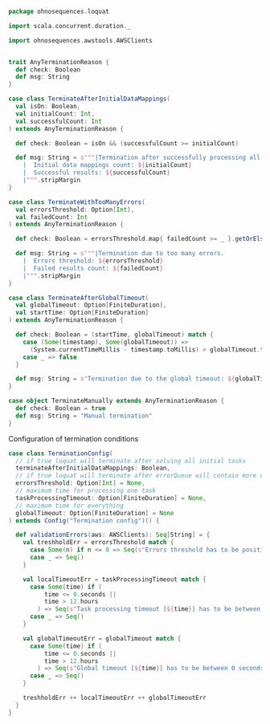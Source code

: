 
```scala
package ohnosequences.loquat

import scala.concurrent.duration._

import ohnosequences.awstools.AWSClients


trait AnyTerminationReason {
  def check: Boolean
  def msg: String
}

case class TerminateAfterInitialDataMappings(
  val isOn: Boolean,
  val initialCount: Int,
  val successfulCount: Int
) extends AnyTerminationReason {

  def check: Boolean = isOn && (successfulCount >= initialCount)

  def msg: String = s"""|Termination after successfully processing all the initial data mappings.
    |  Initial data mappings count: ${initialCount}
    |  Successful results: ${successfulCount}
    |""".stripMargin
}

case class TerminateWithTooManyErrors(
  val errorsThreshold: Option[Int],
  val failedCount: Int
) extends AnyTerminationReason {

  def check: Boolean = errorsThreshold.map{ failedCount >= _ }.getOrElse(false)

  def msg: String = s"""|Termination due to too many errors.
    |  Errors threshold: ${errorsThreshold}
    |  Failed results count: ${failedCount}
    |""".stripMargin
}

case class TerminateAfterGlobalTimeout(
  val globalTimeout: Option[FiniteDuration],
  val startTime: Option[FiniteDuration]
) extends AnyTerminationReason {

  def check: Boolean = (startTime, globalTimeout) match {
    case (Some(timestamp), Some(globalTimeout)) =>
      (System.currentTimeMillis - timestamp.toMillis) > globalTimeout.toMillis
    case _ => false
  }

  def msg: String = s"Termination due to the global timeout: ${globalTimeout.getOrElse(0.seconds)}"
}

case object TerminateManually extends AnyTerminationReason {
  def check: Boolean = true
  def msg: String = "Manual termination"
}
```

Configuration of termination conditions

```scala
case class TerminationConfig(
  // if true loquat will terminate after solving all initial tasks
  terminateAfterInitialDataMappings: Boolean,
  // if true loquat will terminate after errorQueue will contain more unique messages then threshold
  errorsThreshold: Option[Int] = None,
  // maximum time for processing one task
  taskProcessingTimeout: Option[FiniteDuration] = None,
  // maximum time for everything
  globalTimeout: Option[FiniteDuration] = None
) extends Config("Termination config")() {

  def validationErrors(aws: AWSClients): Seq[String] = {
    val treshholdErr = errorsThreshold match {
      case Some(n) if n <= 0 => Seq(s"Errors threshold has to be positive: ${n}")
      case _ => Seq()
    }

    val localTimeoutErr = taskProcessingTimeout match {
      case Some(time) if (
          time <= 0.seconds ||
          time > 12.hours
        ) => Seq(s"Task processing timeout [${time}] has to be between 0 seconds and 12 hours")
      case _ => Seq()
    }

    val globalTimeoutErr = globalTimeout match {
      case Some(time) if (
          time <= 0.seconds ||
          time > 12.hours
        ) => Seq(s"Global timeout [${time}] has to be between 0 seconds and 12 hours")
      case _ => Seq()
    }

    treshholdErr ++ localTimeoutErr ++ globalTimeoutErr
  }
}

```




[test/scala/ohnosequences/loquat/test/dataProcessing.scala]: ../../../../../test/scala/ohnosequences/loquat/test/dataProcessing.scala.md
[test/scala/ohnosequences/loquat/test/md5.scala]: ../../../../../test/scala/ohnosequences/loquat/test/md5.scala.md
[test/scala/ohnosequences/loquat/test/dataMappings.scala]: ../../../../../test/scala/ohnosequences/loquat/test/dataMappings.scala.md
[test/scala/ohnosequences/loquat/test/data.scala]: ../../../../../test/scala/ohnosequences/loquat/test/data.scala.md
[test/scala/ohnosequences/loquat/test/config.scala]: ../../../../../test/scala/ohnosequences/loquat/test/config.scala.md
[main/scala/ohnosequences/loquat/dataProcessing.scala]: ../dataProcessing.scala.md
[main/scala/ohnosequences/loquat/terminator.scala]: ../terminator.scala.md
[main/scala/ohnosequences/loquat/configs/user.scala]: user.scala.md
[main/scala/ohnosequences/loquat/configs/resources.scala]: resources.scala.md
[main/scala/ohnosequences/loquat/configs/general.scala]: general.scala.md
[main/scala/ohnosequences/loquat/configs/autoscaling.scala]: autoscaling.scala.md
[main/scala/ohnosequences/loquat/configs/termination.scala]: termination.scala.md
[main/scala/ohnosequences/loquat/configs/loquat.scala]: loquat.scala.md
[main/scala/ohnosequences/loquat/loquats.scala]: ../loquats.scala.md
[main/scala/ohnosequences/loquat/utils.scala]: ../utils.scala.md
[main/scala/ohnosequences/loquat/dataMappings.scala]: ../dataMappings.scala.md
[main/scala/ohnosequences/loquat/worker.scala]: ../worker.scala.md
[main/scala/ohnosequences/loquat/logger.scala]: ../logger.scala.md
[main/scala/ohnosequences/loquat/manager.scala]: ../manager.scala.md